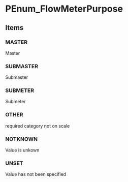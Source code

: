 # PEnum_FlowMeterPurpose

## Items

### MASTER
Master

### SUBMASTER
Submaster

### SUBMETER
Submeter

### OTHER
required category not on scale

### NOTKNOWN
Value is unkown

### UNSET
Value has not been specified
